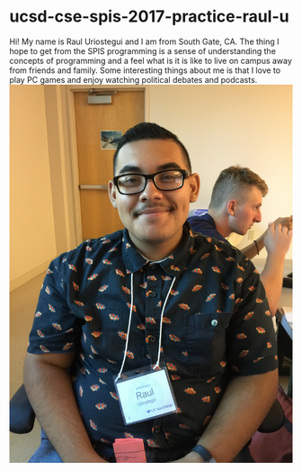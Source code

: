 # ucsd-cse-spis-2017-practice-raul-u
Hi! My name is Raul Uriostegui and I am from South Gate, CA. The thing I hope to get from the SPIS programming is a sense of understanding the concepts of programming and a feel what is it is like to live on campus away from friends and family. Some interesting things about me is that I love to play PC games and enjoy watching political debates and podcasts.
![me](raul-u.JPG)
